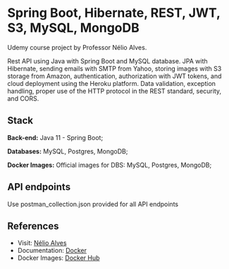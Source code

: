 # Spring Boot, Hibernate, REST, JWT, S3, MySQL, MongoDB

Udemy course project by Professor Nélio Alves.

Rest API using Java with Spring Boot and MySQL database. JPA with Hibernate, sending emails with SMTP from Yahoo, storing images with S3 storage from Amazon, authentication, authorization with JWT tokens, and cloud deployment using the Heroku platform. Data validation, exception handling, proper use of the HTTP protocol in the REST standard, security, and CORS.

## Stack

**Back-end:** Java 11 - Spring Boot;

**Databases:** MySQL, Postgres, MongoDB;

**Docker Images:** Official images for DBS: MySQL, Postgres, MongoDB;

## API endpoints

Use postman_collection.json provided for all API endpoints

## References

- Visit: [Nélio Alves](https://www.udemy.com/user/nelio-alves/)
- Documentation: [Docker](https://www.docker.com/)
- Docker Images: [Docker Hub](https://hub.docker.com/)
